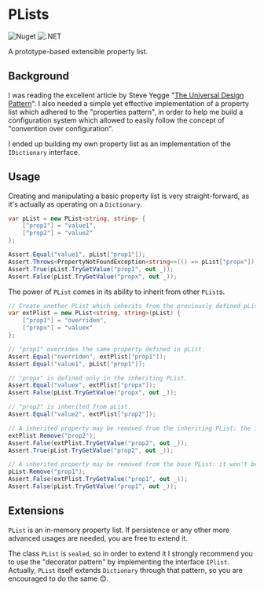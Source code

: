 # PLists
![Nuget](https://img.shields.io/nuget/v/PLists)
![.NET](https://github.com/carlopantaleo/PLists/workflows/.NET/badge.svg)

A prototype-based extensible property list.


## Background
I was reading the excellent article by Steve Yegge 
"[The Universal Design Pattern](https://web.archive.org/web/20210221093721/http://steve-yegge.blogspot.com/2008/10/universal-design-pattern.html)".
I also needed a simple yet effective implementation of a property list which adhered to the 
"properties pattern", in order to help me build a configuration system which allowed to easily
follow the concept of "convention over configuration".

I ended up building my own property list as an implementation of the `IDictionary` interface.


## Usage
Creating and manipulating a basic property list is very straight-forward, as it's actually as
operating on a `Dictionary`.

```c#
var pList = new PList<string, string> {
    ["prop1"] = "value1",
    ["prop2"] = "value2"
};

Assert.Equal("value1", pList["prop1"]);
Assert.Throws<PropertyNotFoundException<string>>(() => pList["propx"]);
Assert.True(pList.TryGetValue("prop1", out _));
Assert.False(pList.TryGetValue("propx", out _));
```

The power of `PList` comes in its ability to inherit from other `PList`s.

```c#
// Create another PList which inherits from the previously defined pList.
var extPlist = new PList<string, string>(pList) {
    ["prop1"] = "overriden",
    ["propx"] = "valuex"
};

// "prop1" overrides the same property defined in pList.
Assert.Equal("overriden", extPlist["prop1"]);
Assert.Equal("value1", pList["prop1"]);

// "propx" is defined only in the inheriting PList.
Assert.Equal("valuex", extPlist["propx"]);
Assert.False(pList.TryGetValue("propx", out _));

// "prop2" is inherited from pList.
Assert.Equal("value2", extPlist["prop2"]);

// A inherited property may be removed from the inheriting PList: the inheritance link breaks.
extPlist.Remove("prop2");
Assert.False(extPlist.TryGetValue("prop2", out _));
Assert.True(pList.TryGetValue("prop2", out _));

// A inherited property may be removed from the base PList: it won't be available in any inheriting PList.
pList.Remove("prop1");
Assert.False(extPlist.TryGetValue("prop1", out _));
Assert.False(pList.TryGetValue("prop1", out _));
```


## Extensions
`PList` is an in-memory property list. If persistence or any other more advanced usages are
needed, you are free to extend it.

The class `PList` is `sealed`, so in order to extend it I strongly recommend you to use the
"decorator pattern" by implementing the interface `IPlist`. Actually, `PList` itself extends
`Dictionary` through that pattern, so you are encouraged to do the same 😊.